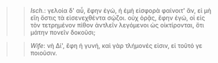 

>>  *Isch.*: γελοία δ' αὖ, ἔφην ἐγώ, ἡ ἐμὴ εἰσφορὰ φαίνοιτ' ἄν, εἰ μὴ εἴη ὅστις τὰ εἰσενεχθέντα σῴζοι. οὐχ ὁρᾷς, ἔφην ἐγώ, οἱ εἰς τὸν τετρημένον πίθον ἀντλεῖν λεγόμενοι ὡς οἰκτίρονται, ὅτι μάτην πονεῖν δοκοῦσι;



>>  *Wife*: νὴ Δί', ἔφη ἡ γυνή, καὶ γὰρ τλήμονές εἰσιν, εἰ τοῦτό γε ποιοῦσιν.